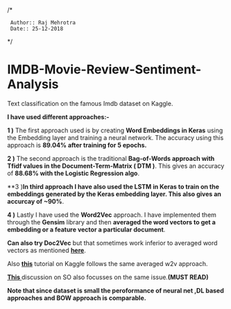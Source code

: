/*

     Author:: Raj Mehrotra
     Date:: 25-12-2018
     
 */

# IMDB-Movie-Review-Sentiment-Analysis


Text classification on the famous Imdb dataset on Kaggle.

**I have used different approaches:-**

**1 )** The first approach used is by creating **Word Embeddings in Keras** using the Embedding layer and training a neural network. The accuracy using this approach is **89.04% after training for 5 epochs.**

**2 )** The second approach is the traditional **Bag-of-Words approach with Tfidf values in the Document-Term-Matrix ( DTM )**. This gives an accuracy of **88.68% with the Logistic Regression algo**. 

**3 )**In third approach I have also used the LSTM in Keras to train on the embeddings generated by the Keras embedding layer. This also gives an accurcay of ~90%**.

**4 )** Lastly I have used the **Word2Vec** approach. I have implemented them through the **Gensim** library and then **averaged the word vectors to get a embedding or a feature vector a particular document**.

**Can also try Doc2Vec** but that sometimes work inferior to averaged word vectors as mentioned **[here](https://datascience.stackexchange.com/questions/9826/can-we-compare-a-word2vec-vector-with-a-doc2vec-vector)**.

Also **[this](https://www.kaggle.com/c/word2vec-nlp-tutorial#part-3-more-fun-with-word-vectors)** tutorial on Kaggle follows the same averaged w2v approach.

**[This ](https://stackoverflow.com/questions/29760935/how-to-get-vector-for-a-sentence-from-the-word2vec-of-tokens-in-sentence)** discussion on SO also focusses on the same issue.**(MUST READ)**

**Note that since dataset is small the peroformance of neural net ,DL based approaches and BOW approach is comparable.**

